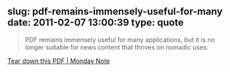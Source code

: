 slug: pdf-remains-immensely-useful-for-many
date: 2011-02-07 13:00:39
type: quote
---

> PDF remains immensely useful for many applications, but it is no longer suitable for news content that thrives on nomadic uses.

[Tear down this PDF | Monday Note](http://www.mondaynote.com/2011/02/07/tear-down-this-pdf/?utm_source=feedburner&utm_medium=feed&utm_campaign=Feed%3A+monday-note+%28Monday+Note%29)
